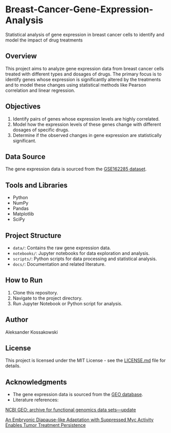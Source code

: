 # Breast-Cancer-Gene-Expression-Analysis
Statistical analysis of gene expression in breast cancer cells to identify and model the impact of drug treatments

## Overview
This project aims to analyze gene expression data from breast cancer cells treated with different types and dosages of drugs. The primary focus is to identify genes whose expression is significantly altered by the treatments and to model these changes using statistical methods like Pearson correlation and linear regression.

## Objectives
1. Identify pairs of genes whose expression levels are highly correlated.
2. Model how the expression levels of these genes change with different dosages of specific drugs.
3. Determine if the observed changes in gene expression are statistically significant.

## Data Source
The gene expression data is sourced from the [GSE162285 dataset](https://www.ncbi.nlm.nih.gov/geo/query/acc.cgi?acc=GSE162285).

## Tools and Libraries
- Python
- NumPy
- Pandas
- Matplotlib
- SciPy

## Project Structure
- `data/`: Contains the raw gene expression data.
- `notebooks/`: Jupyter notebooks for data exploration and analysis.
- `scripts/`: Python scripts for data processing and statistical analysis.
- `docs/`: Documentation and related literature.

## How to Run
1. Clone this repository.
2. Navigate to the project directory.
3. Run Jupyter Notebook or Python script for analysis.

## Author

Aleksander Kossakowski

## License
This project is licensed under the MIT License - see the [LICENSE.md](LICENSE.md) file for details.

## Acknowledgments
- The gene expression data is sourced from the [GEO database](https://www.ncbi.nlm.nih.gov/geo/).
- Literature references:
  
[NCBI GEO: archive for functional genomics data sets—update](https://academic.oup.com/nar/article/41/D1/D991/1067995?login=true)

[An Embryonic Diapause-like Adaptation with Suppressed Myc Activity Enables Tumor Treatment Persistence](https://pubmed.ncbi.nlm.nih.gov/33417832/)
